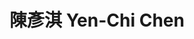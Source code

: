 ---
chinese_name: 陳彥淇
english_name: Yen-Chi Chen
title: 陳彥淇 Yen-Chi Chen
id: yenchichen
collection: members
type: full-time research assistant
position: Full-time Research Assistant 
department: 123
image_path: https://source.unsplash.com/collection/139386/600x600?a=.png
collection: members
photo: yenchichen.jpeg
blurb: 123
---